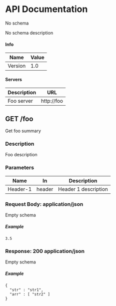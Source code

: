 # API Documentation

No schema

No schema description

#### Info

| Name | Value |
| ---- | ----- |
| Version | 1.0 |


#### Servers

| Description | URL |
| ----------- | --- |
| Foo server | http://foo |


GET /foo
--------

Get foo summary

### Description

Foo description

### Parameters

| Name   | In  | Description |
| ------ | --- | ----------- |
| Header-1 | header | Header 1 description |

### Request Body: application/json

Empty schema

##### Example

```
3.5
```

### Response: 200 application/json

Empty schema

##### Example

```
{
  "str" : "str1",
  "arr" : [ "str2" ]
}
```
